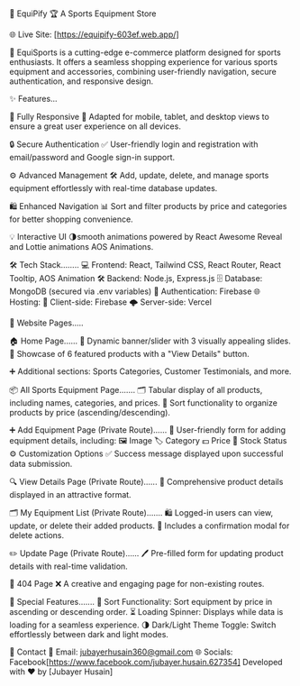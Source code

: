 🌟 EquiPify
🏆 A Sports Equipment Store

🌐 Live Site: [https://equipify-603ef.web.app/]

🎯 EquiSports is a cutting-edge e-commerce platform designed for sports enthusiasts. It offers a seamless shopping experience for various sports equipment and accessories, combining user-friendly navigation, secure authentication, and responsive design.

✨ Features...

📱 Fully Responsive
    🌟 Adapted for mobile, tablet, and desktop views to ensure a great user experience on all devices.

🔒 Secure Authentication
    ✅ User-friendly login and registration with email/password and Google sign-in support.

⚙️ Advanced Management
    🛠️ Add, update, delete, and manage sports equipment effortlessly with real-time database updates.

🛍️ Enhanced Navigation
    📊 Sort and filter products by price and categories for better shopping convenience.

💡 Interactive UI
    🌗smooth animations powered by React Awesome Reveal and Lottie animations AOS Animations.

🛠️ Tech Stack........
    💻 Frontend: React, Tailwind CSS, React Router, React Tooltip, AOS Animation
    🛠️ Backend: Node.js, Express.js
    🗄️ Database: MongoDB (secured via .env variables)
    🔐 Authentication: Firebase
    🌐 Hosting:
    🚀 Client-side: Firebase
    🌩️ Server-side: Vercel

📖 Website Pages.....

🏠 Home Page......
    🎡 Dynamic banner/slider with 3 visually appealing slides.
    🌟 Showcase of 6 featured products with a "View Details" button.

➕ Additional sections: Sports Categories, Customer Testimonials, and more.

📦 All Sports Equipment Page.......
    🗂️ Tabular display of all products, including names, categories, and prices.
    🔄 Sort functionality to organize products by price (ascending/descending).

➕ Add Equipment Page (Private Route)......
    📝 User-friendly form for adding equipment details, including:
        🖼️ Image
        🏷️ Category
        💵 Price
        🏪 Stock Status
        ⚙️ Customization Options
        ✅ Success message displayed upon successful data submission.

🔍 View Details Page (Private Route)......
    🧐 Comprehensive product details displayed in an attractive format.

🗂️ My Equipment List (Private Route).......
    🛍️ Logged-in users can view, update, or delete their added products.
    🛑 Includes a confirmation modal for delete actions.

✏️ Update Page (Private Route)......
    🖊️ Pre-filled form for updating product details with real-time validation.

🚫 404 Page
    ❌ A creative and engaging page for non-existing routes.

🔐 Special Features.......
    🔄 Sort Functionality: Sort equipment by price in ascending or descending order.
    ⏳ Loading Spinner: Displays while data is loading for a seamless experience.
    🌗 Dark/Light Theme Toggle: Switch effortlessly between dark and light modes.

📧 Contact
📩 Email: jubayerhusain360@gmail.com
🌐 Socials: Facebook[https://www.facebook.com/jubayer.husain.627354]
Developed with ❤️ by [Jubayer Husain]